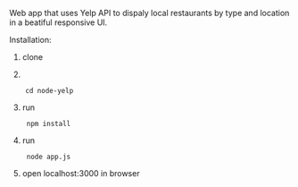 Web app that uses Yelp API to dispaly local restaurants by type and location in a beatiful responsive UI.

Installation: 

1. clone

2.

        cd node-yelp
    
3. run


        npm install
        
4. run 
        
        node app.js

5. open localhost:3000 in browser
